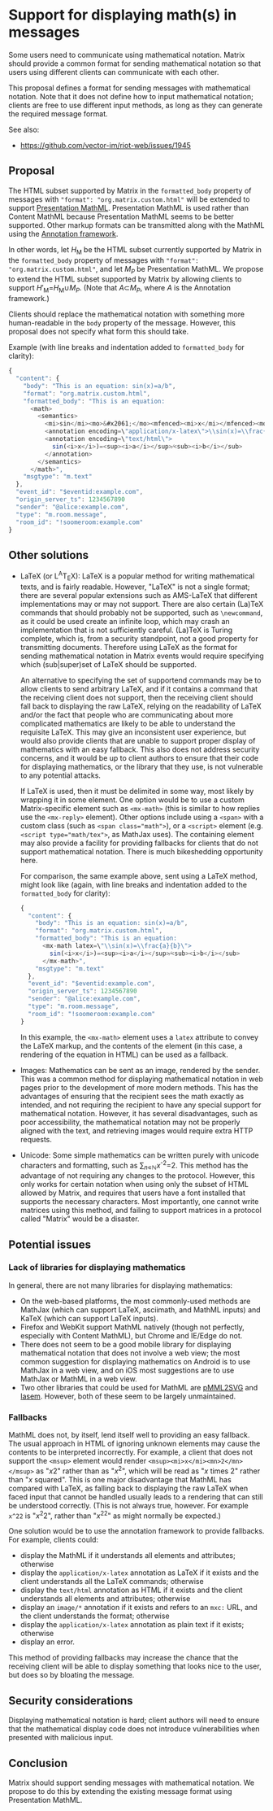 # Support for displaying math(s) in messages

Some users need to communicate using mathematical notation.  Matrix should
provide a common format for sending mathematical notation so that users using
different clients can communicate with each other.

This proposal defines a format for sending messages with mathematical
notation.  Note that it does not define how to input mathematical notation;
clients are free to use different input methods, as long as they can generate
the required message format.

See also:

- https://github.com/vector-im/riot-web/issues/1945

## Proposal

The HTML subset supported by Matrix in the `formatted_body` property of
messages with `"format": "org.matrix.custom.html"` will be extended to support
[Presentation MathML](https://www.w3.org/TR/MathML3/chapter3.html).
Presentation MathML is used rather than Content MathML because Presentation
MathML seems to be better supported.  Other markup formats can be transmitted
along with the MathML using the [Annotation
framework](https://www.w3.org/TR/MathML3/chapter5.html).

In other words, let <i>H</i><sub>M</sub> be the HTML subset currently supported
by Matrix in the `formatted_body` property of messages with `"format":
"org.matrix.custom.html"`, and let <i>M</i><sub><i>P</i></sub> be Presentation
MathML.  We propose to extend the HTML subset supported by Matrix by allowing
clients to support
<i>H</i>′<sub>M</sub>=<i>H</i><sub>M</sub>∪<i>M</i><sub><i>P</i></sub>.  (Note
that <i>A</i>⊂<i>M</i><sub><i>P</i></sub>, where <i>A</i> is the Annotation
framework.)

Clients should replace the mathematical notation with something more
human-readable in the `body` property of the message.  However, this proposal
does not specify what form this should take.

Example (with line breaks and indentation added to `formatted_body` for clarity):

```javascript
{
  "content": {
    "body": "This is an equation: sin(x)=a/b",
    "format": "org.matrix.custom.html",
    "formatted_body": "This is an equation:
      <math>
        <semantics>
          <mi>sin</mi><mo>&#x2061;</mo><mfenced><mi>x</mi></mfenced><mo>=</mo><mfrac><mi>a</mi><mi>b</mi></mfrac>
          <annotation encoding=\"application/x-latex\">\\sin(x)=\\frac{a}{b}</annotation>
          <annotation encoding=\"text/html\">
            sin(<i>x</i>)=<sup><i>a</i></sup>⁄<sub><i>b</i></sub>
          </annotation>
        </semantics>
      </math>",
    "msgtype": "m.text"
  },
  "event_id": "$eventid:example.com",
  "origin_server_ts": 1234567890
  "sender": "@alice:example.com",
  "type": "m.room.message",
  "room_id": "!soomeroom:example.com"
}
```

## Other solutions

* LaTeX (or L<sup>A</sup>T<sub>E</sub>X): LaTeX is a popular method for writing
  mathematical texts, and is fairly readable.  However, "LaTeX" is not a single
  format; there are several popular extensions such as AMS-LaTeX that different
  implementations may or may not support.  There are also certain (La)TeX
  commands that should probably not be supported, such as `\newcommand`, as it
  could be used create an infinite loop, which may crash an implementation that
  is not sufficiently careful.  (La)TeX is Turing complete, which is, from a
  security standpoint, not a good property for transmitting documents.
  Therefore using LaTeX as the format for sending mathematical notation in
  Matrix events would require specifying which (sub|super)set of LaTeX should
  be supported.

  An alternative to specifying the set of supportend commands may be to allow
  clients to send arbitrary LaTeX, and if it contains a command that the
  receiving client does not support, then the receiving client should fall back
  to displaying the raw LaTeX, relying on the readability of LaTeX and/or the
  fact that people who are communicating about more complicated mathematics are
  likely to be able to understand the requisite LaTeX.  This may give an
  inconsistent user experience, but would also provide clients that are unable
  to support proper display of mathematics with an easy fallback.  This also
  does not address security concerns, and it would be up to client authors to
  ensure that their code for displaying mathematics, or the library that they
  use, is not vulnerable to any potential attacks.

  If LaTeX is used, then it must be delimited in some way, most likely by
  wrapping it in some element.  One option would be to use a custom
  Matrix-specific element such as `<mx-math>` (this is similar to how replies
  use the `<mx-reply>` element).  Other options include using a `<span>` with a
  custom class (such as `<span class="math">`), or a `<script>` element
  (e.g. `<script type="math/tex">`, as MathJax uses).  The containing element
  may also provide a facility for providing fallbacks for clients that do not
  support mathematical notation.  There is much bikeshedding opportunity here.

  For comparison, the same example above, sent using a LaTeX method, might look
  like (again, with line breaks and indentation added to the `formatted_body`
  for clarity):

  ```javascript
  {
    "content": {
      "body": "This is an equation: sin(x)=a/b",
      "format": "org.matrix.custom.html",
      "formatted_body": "This is an equation:
        <mx-math latex=\"\\sin(x)=\\frac{a}{b}\">
          sin(<i>x</i>)=<sup><i>a</i></sup>⁄<sub><i>b</i></sub>
        </mx-math>",
      "msgtype": "m.text"
    },
    "event_id": "$eventid:example.com",
    "origin_server_ts": 1234567890
    "sender": "@alice:example.com",
    "type": "m.room.message",
    "room_id": "!soomeroom:example.com"
  }
  ```

  In this example, the `<mx-math>` element uses a `latex` attribute to convey
  the LaTeX markup, and the contents of the element (in this case, a rendering
  of the equation in HTML) can be used as a fallback.

* Images: Mathematics can be sent as an image, rendered by the sender.  This
  was a common method for displaying mathematical notation in web pages prior
  to the development of more modern methods.  This has the advantages of
  ensuring that the recipient sees the math exactly as intended, and not
  requiring the recipient to have any special support for mathematical
  notation.  However, it has several disadvantages, such as poor accessibility,
  the mathematical notation may not be properly aligned with the text, and
  retrieving images would require extra HTTP requests.

* Unicode: Some simple mathematics can be written purely with unicode
  characters and formatting, such as ∑<sub>*n*∊ℕ</sub>*x*<sup>-2</sup>=2.  This
  method has the advantage of not requiring any changes to the protocol.
  However, this only works for certain notation when using only the subset of
  HTML allowed by Matrix, and requires that users have a font installed that
  supports the necessary characters.  Most importantly, one cannot write
  matrices using this method, and failing to support matrices in a protocol
  called "Matrix" would be a disaster.

## Potential issues

### Lack of libraries for displaying mathematics

In general, there are not many libraries for displaying mathematics:

* On the web-based platforms, the most commonly-used methods are MathJax (which
  can support LaTeX, asciimath, and MathML inputs) and KaTeX (which can support LaTeX
  inputs).
* Firefox and WebKit support MathML natively (though not perfectly, especially
  with Content MathML), but Chrome and IE/Edge do not.
* There does not seem to be a good mobile library for displaying mathematical
  notation that does not involve a web view; the most common suggestion for
  displaying mathematics on Android is to use MathJax in a web view, and on iOS
  most suggestions are to use MathJax or MathML in a web view.
* Two other libraries that could be used for MathML are
  [pMML2SVG](http://pmml2svg.sourceforge.net/) and
  [lasem](https://wiki.gnome.org/Projects/Lasem).  However, both of these seem to
  be largely unmaintained.

### Fallbacks

MathML does not, by itself, lend itself well to providing an easy fallback.
The usual approach in HTML of ignoring unknown elements may cause the contents
to be interpreted incorrectly.  For example, a client that does not support the
`<msup>` element would render `<msup><mi>x</mi><mn>2</mn></msup>` as "*x*2"
rather than as "*x*<sup>2</sup>", which will be read as "*x* times 2" rather
than "*x* squared".  This is one major disadvantage that MathML has compared
with LaTeX, as falling back to displaying the raw LaTeX when faced input that
cannot be handled usually leads to a rendering that can still be understood
correctly.  (This is not always true, however.  For example `x^22` is
"*x*<sup>2</sup>2", rather than "*x*<sup>22</sup>" as might normally be
expected.)

One solution would be to use the annotation framework to provide fallbacks.
For example, clients could:

* display the MathML if it understands all elements and attributes; otherwise
* display the `application/x-latex` annotation as LaTeX if it exists and the
  client understands all the LaTeX commands; otherwise
* display the `text/html` annotation as HTML if it exists and the client
  understands all elements and attributes; otherwise
* display an `image/*` annotation if it exists and refers to an `mxc:` URL, and
  the client understands the format; otherwise
* display the `application/x-latex` annotation as plain text if it exists;
  otherwise
* display an error.

This method of providing fallbacks may increase the chance that the receiving
client will be able to display something that looks nice to the user, but does
so by bloating the message.

## Security considerations

Displaying mathematical notation is hard; client authors will need to ensure
that the mathematical display code does not introduce vulnerabilities when
presented with malicious input.

## Conclusion

Matrix should support sending messages with mathematical notation.  We propose
to do this by extending the existing message format using Presentation MathML.
